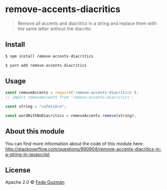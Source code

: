 # remove-accents-diacritics

> Remove all accents and diacritics in a string and replace them with the same letter without the diacritic

## Install

```js
$ npm install remove-accents-diacritics 
```

```js
$ yarn add remove-accents-diacritics 
```

## Usage

```js
const removeAccents = require('remove-accents-diacritics');
// import removeAccents from 'remove-accents-diacritics';

const string = "cafetière";

const wordWithNoDiacritics = removeAccents.remove(string);
```




## About this module

You can find more information about the code of this module here: http://stackoverflow.com/questions/990904/remove-accents-diacritics-in-a-string-in-javascript

## License

Apache 2.0 © [Fede Guzmán](fedeguzman.com)

